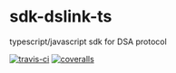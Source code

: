 # sdk-dslink-ts
typescript/javascript sdk for DSA protocol

<a href='https://travis-ci.org/IOT-DSA/sdk-dslink-ts'><img src="https://travis-ci.org/IOT-DSA/sdk-dslink-ts.svg?branch=master" title="travis-ci"></a>
<a href='https://coveralls.io/github/IOT-DSA/sdk-dslink-ts'><img src='https://coveralls.io/repos/github/IOT-DSA/sdk-dslink-ts/badge.svg?branch=master&service=github' title="coveralls"/></a>
